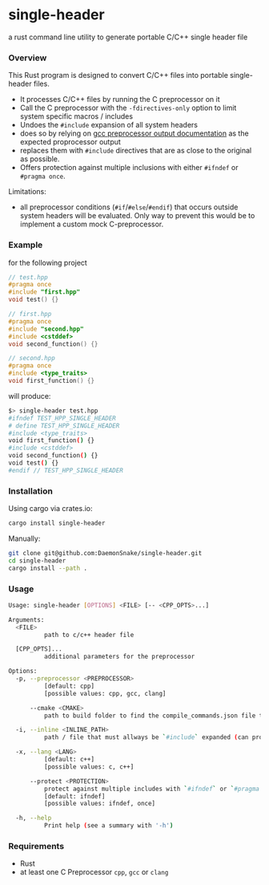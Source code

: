 # single-header
a rust command line utility to generate portable C/C++ single header file


### Overview

This Rust program is designed to convert C/C++ files into portable single-header files.

- It processes C/C++ files by running the C preprocessor on it
- Call the C preprocessor with the `-fdirectives-only` option to limit system specific macros / includes
- Undoes the `#include` expansion of all system headers
- does so by relying on [gcc preprocessor output documentation](https://gcc.gnu.org/onlinedocs/cpp/Preprocessor-Output.html) as the expected proprocessor output
- replaces them with `#include` directives that are as close to the original as possible.
- Offers protection against multiple inclusions with either `#ifndef` or `#pragma once`.

Limitations:
- all preprocessor conditions (`#if`/`#else`/`#endif`) that occurs outside system headers will be evaluated.
  Only way to prevent this would be to implement a custom mock C-preprocessor.

### Example

for the following project
```c++
// test.hpp
#pragma once
#include "first.hpp"
void test() {}

// first.hpp
#pragma once
#include "second.hpp"
#include <cstddef>
void second_function() {}

// second.hpp
#pragma once
#include <type_traits>
void first_function() {}
```
will produce:
```bash
$> single-header test.hpp
#ifndef TEST_HPP_SINGLE_HEADER
# define TEST_HPP_SINGLE_HEADER
#include <type_traits>
void first_function() {}
#include <cstddef>
void second_function() {}
void test() {}
#endif // TEST_HPP_SINGLE_HEADER
```

### Installation

Using cargo via crates.io:
```bash
cargo install single-header
```

Manually:

```bash
git clone git@github.com:DaemonSnake/single-header.git
cd single-header
cargo install --path .
```

### Usage

```bash
Usage: single-header [OPTIONS] <FILE> [-- <CPP_OPTS>...]

Arguments:
  <FILE>
          path to c/c++ header file

  [CPP_OPTS]...
          additional parameters for the preprocessor

Options:
  -p, --preprocessor <PREPROCESSOR>
          [default: cpp]
          [possible values: cpp, gcc, clang]

      --cmake <CMAKE>
          path to build folder to find the compile_commands.json file that contains how to compile <FILE>

  -i, --inline <INLINE_PATH>
          path / file that must allways be `#include` expanded (can provided multiple times)

  -x, --lang <LANG>
          [default: c++]
          [possible values: c, c++]

      --protect <PROTECTION>
          protect against multiple includes with `#ifndef` or `#pragma once`
          [default: ifndef]
          [possible values: ifndef, once]

  -h, --help
          Print help (see a summary with '-h')
```

### Requirements
- Rust
- at least one C Preprocessor `cpp`, `gcc` or `clang`
  
